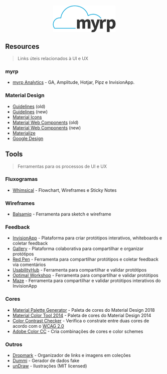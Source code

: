 <p align="center">
  <img width="200" src="./assets/img/logo.png" alt="Logo do myrp">
  <br>
</p>

## Resources
> Links úteis relacionados à UI e UX

### myrp
- [myrp Analytics](https://github.com/myrp/myrp.home/blob/master/Documentation/analytics.md#myrp-analytics) - GA, Amplitude, Hotjar, Pipz e InvisionApp.

### Material Design
- [Guidelines](https://material.io/archive/guidelines/) (old)
- [Guidelines](https://material.io/design) (new)
- [Material Icons](https://material.io/icons/)
- [Material Web Components](https://material-components-web.appspot.com/) (old) 
- [Material Web Components](https://material-components.github.io/material-components-web-catalog) (new)
- [Materialize](http://materializecss.com/)
- [Google Design](https://medium.com/google-design)

## Tools
> Ferramentas para os processos de UI e UX

### Fluxogramas
- [Whimsical](https://whimsical.co) - Flowchart, Wireframes e Sticky Notes

### Wireframes
- [Balsamiq](https://balsamiq.com) - Ferramenta para sketch e wireframe

### Feedback
- [InvisionApp](http://invisionapp.com) - Plataforma para criar protótipos interativos, whiteboards e coletar feedback
- [Gallery](https://gallery.io) - Plataforma colaborativa para compartilhar e organizar protótipos
- [Red Pen](https://redpen.io) - Ferramenta para compartilhar protótipos e coletar feedback via comentários
- [UsabilityHub](https://usabilityhub.com) - Ferramenta para compartilhar e validar protótipos
- [Optimal Workshop](https://www.optimalworkshop.com) - Ferramenta para compartilhar e validar protótipos
- [Maze](https://maze.design) - Ferramenta para compartilhar e validar protótipos interativos do InvisionApp

### Cores
- [Material Palette Generator](https://material.io/design/color/the-color-system.html#tools-for-picking-colors) - Paleta de cores do Material Design 2018
- [Material Color Tool 2014](https://material.io/tools/color) - Paleta de cores do Material Design 2014
- [Color Contrast Checker](https://webaim.org/resources/contrastchecker/) - Verifica o constrate entre duas cores de acordo com o [WCAG 2.0](https://www.w3.org/TR/WCAG20/)
- [Adobe Color CC](https://color.adobe.com/pt/create/color-wheel/) - Cria combinações de cores e color schemes

### Outros
- [Dropmark](http://dropmark.com) - Organizador de links e imagens em coleções
- [Dummi](http://dummi.io/) - Gerador de dados fake
- [unDraw](https://undraw.co/illustrations) - Ilustrações (MIT licensed)
